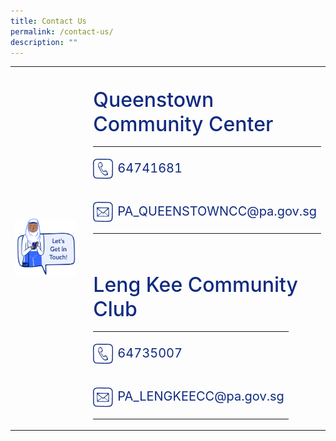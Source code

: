 ```yaml
---
title: Contact Us
permalink: /contact-us/
description: ""
---
```

<div class="container-website">
	<table style="width:100%">
		<tbody>
			<tr>
				<td>
					<img style="object-fit:cover" src="/images/CONNECT%20WITH%20US/lets-get-in-touch.png">
				</td>
				<td>
					<br>
				</td>
				<td style="width:55%">
					<p style="line-height: 1.2;" class="header">
						Queenstown Community Center
					</p>
					<div class="contact-container">	
						<table>
							<tbody><tr>
								<td style="width:32px; padding:0; margin:0; padding-top:4px">
									<img src="/images/CONNECT%20WITH%20US/icon-tel.png" class="icon">
								</td>
								<td>
									<p class="contact-detail contact-detail-p">
										64741681
									</p>
								</td>
							</tr>
							<tr>
								<td style="width:32px; padding:0; margin:0; padding-top:4px">
									<img src="/images/CONNECT%20WITH%20US/icon-email.png" class="icon">
								</td>
								<td>
									<p class="contact-detail contact-detail-p">
										PA_QUEENSTOWNCC@pa.gov.sg
									</p>
								</td>
							</tr>
						</tbody></table>
					</div>
		<br>
					<p style="line-height: 1.2;" class="header">
						Leng Kee Community Club
					</p>
					<div class="contact-container">	
						<table>
							<tbody><tr>
								<td style="width:32px; padding:0; margin:0; padding-top:4px">
									<img src="/images/CONNECT%20WITH%20US/icon-tel.png" class="icon">
								</td>
								<td>
									<p class="contact-detail contact-detail-p">
										64735007
									</p>
								</td>
							</tr>
							<tr>
								<td style="width:32px; padding:0; margin:0; padding-top:4px">
									<img src="/images/CONNECT%20WITH%20US/icon-email.png" class="icon">
								</td>
								<td>
									<p class="contact-detail contact-detail-p">
										PA_LENGKEECC@pa.gov.sg
									</p>
								</td>
							</tr>
						</tbody></table>
					</div>
				</td>
		</tr>	
		</tbody>
	</table>
</div>

<div class="container-mobile">
	<img style="object-fit:cover" src="/images/CONNECT%20WITH%20US/lets-get-in-touch.png">
	<p style="line-height: 1.2;" class="header">
			Queenstown Community Center
	</p>
	<div class="contact-container">	
		<table>
			<tbody>
				<tr>
					<td style="width:32px; padding:0; margin:0; padding-top:4px; border: 0;'">
						<img src="/images/CONNECT%20WITH%20US/icon-tel.png" class="icon">
					</td>
					<td style="border: 0">
						<p class="contact-detail contact-detail-p">
							64741681
						</p>
					</td>
				</tr>
				<tr>
					<td style="width:32px; padding:0; margin:0; padding-top:4px; border: 0;">
						<img src="/images/CONNECT%20WITH%20US/icon-email.png" class="icon">
					</td>
					<td style="border: 0">
						<p class="contact-detail contact-detail-p">
							PA_QUEENSTOWNCC@pa.gov.sg
						</p>
					</td>
				</tr>
				</tbody>
			</table>
	</div>
	<div style="height: 20px;">
	</div>
	<p style="line-height: 1.2;" class="header">
			Lee Kee Community Club
	</p>
	<div class="contact-container">	
		<table>
			<tbody>
				<tr>
					<td style="width:32px; padding:0; margin:0; padding-top:4px; border: 0;">
						<img src="/images/CONNECT%20WITH%20US/icon-tel.png" class="icon">
					</td>
					<td style="border: 0">
						<p class="contact-detail contact-detail-p">
							64735007
						</p>
					</td>
				</tr>
				<tr>
					<td style="width:32px; padding:0; margin:0; padding-top:4px; border: 0;">
						<img src="/images/CONNECT%20WITH%20US/icon-email.png" class="icon">
					</td>
					<td style="border: 0">
						<p class="contact-detail contact-detail-p">
							PA_LENGKEECC@pa.gov.sg
						</p>
					</td>
				</tr>
				</tbody>
			</table>
	</div>
</div>

<style>
.container-website {
	visibility: hidden;
	display: none;

	@media only screen and (min-width: 769px) {
		visibility: visible;
		display: block;
	}
}

.container-mobile {
	visibility: hidden;
	display: none;

	@media only screen and (max-width: 768px) {
		visibility: visible;
		display: block;
	}
}
	
.empty-border {
	border: 0;
}
	
.float-child {
	float: left;
	flex-wrap: wrap;
	flex-direction: column;
}
	
.contact-container {
	display: block;
	margin-top: -16px;
}
	
.icon-td {
	width: 32px; 
	padding: 0; 
	margin: 0;
	padding-top: 5px;
}
	
.icon {
	min-width: 32px;
	width: 32px;
	height: 40px;
	object-fit: contain;
}
	
.contact-detail {
	margin-left: 0px;
}
	
.header {
	font-size: 32px;
	font-weight: 500;
	color: #102A80;
	
	@media only screen and (max-width: 768px) {
		font-size: 24px;
	}
}
	
.contact-detail-p {
	font-size: 20px;
	color: #102A80;

	@media only screen and (max-width: 320) {
			font-size: 13.5px;
	}
	
	@media only screen and (max-width: 768px) {
			font-size: 15px;
	}
}
</style>